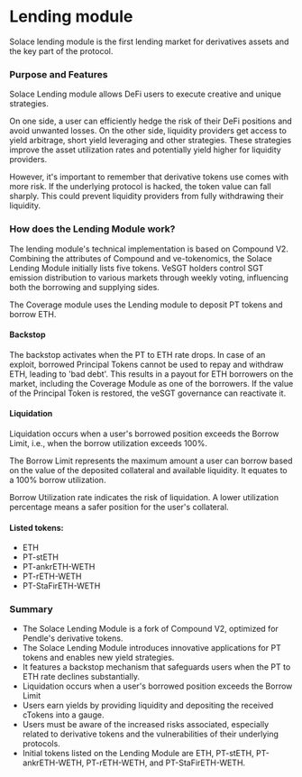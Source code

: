 # Lending module

Solace lending module is the first lending market for derivatives assets and the key part of the protocol.

### **Purpose and Features**

Solace Lending module allows DeFi users to execute creative and unique strategies.

On one side, a user can efficiently hedge the risk of their DeFi positions and avoid unwanted losses. On the other side, liquidity providers get access to yield arbitrage, short yield leveraging and other strategies. These strategies improve the asset utilization rates and potentially yield higher for liquidity providers.

However, it's important to remember that derivative tokens use comes with more risk. If the underlying protocol is hacked, the token value can fall sharply. This could prevent liquidity providers from fully withdrawing their liquidity.

### **How does the Lending Module work?**

The lending module's technical implementation is based on Compound V2. Combining the attributes of Compound and ve-tokenomics, the Solace Lending Module initially lists five tokens. VeSGT holders control SGT emission distribution to various markets through weekly voting, influencing both the borrowing and supplying sides.

The Coverage module uses the Lending module to deposit PT tokens and borrow ETH.

#### **Backstop**

The backstop activates when the PT to ETH rate drops. In case of an exploit, borrowed Principal Tokens cannot be used to repay and withdraw ETH, leading to 'bad debt'. This results in a payout for ETH borrowers on the market, including the Coverage Module as one of the borrowers. If the value of the Principal Token is restored, the veSGT governance can reactivate it.

#### **Liquidation**

Liquidation occurs when a user's borrowed position exceeds the Borrow Limit, i.e., when the borrow utilization exceeds 100%.

The Borrow Limit represents the maximum amount a user can borrow based on the value of the deposited collateral and available liquidity. It equates to a 100% borrow utilization.

Borrow Utilization rate indicates the risk of liquidation. A lower utilization percentage means a safer position for the user's collateral.

#### **Listed tokens:**

* ETH
* PT-stETH
* PT-ankrETH-WETH
* PT-rETH-WETH
* PT-StaFirETH-WETH

### **Summary**

* The Solace Lending Module is a fork of Compound V2, optimized for Pendle's derivative tokens.
* The Solace Lending Module introduces innovative applications for PT tokens and enables new yield strategies.
* It features a backstop mechanism that safeguards users when the PT to ETH rate declines substantially.
* Liquidation occurs when a user's borrowed position exceeds the Borrow Limit
* Users earn yields by providing liquidity and depositing the received cTokens into a gauge.
* Users must be aware of the increased risks associated, especially related to derivative tokens and the vulnerabilities of their underlying protocols.
* Initial tokens listed on the Lending Module are ETH, PT-stETH, PT-ankrETH-WETH, PT-rETH-WETH, and PT-StaFirETH-WETH.
